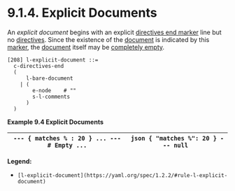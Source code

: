 # 9.1.4. Explicit Documents

An *explicit document* begins with an explicit [directives end marker](https://yaml.org/spec/1.2.2/#document-markers) line but no [directives](https://yaml.org/spec/1.2.2/#directives). Since the existence of the [document](https://yaml.org/spec/1.2.2/#documents) is indicated by this [marker](https://yaml.org/spec/1.2.2/#document-markers), the [document](https://yaml.org/spec/1.2.2/#documents) itself may be [completely empty](https://yaml.org/spec/1.2.2/#example-empty-content).

```
[208] l-explicit-document ::=
  c-directives-end
  (
      l-bare-document
    | (
        e-node    # ""
        s-l-comments
      )
  )
```

**Example 9.4 Explicit Documents**

| ``` --- { matches % : 20 } ... --- # Empty ... ``` | ```json { "matches %": 20 } --- null ``` |
| --- | --- |

**Legend:**

- `[l-explicit-document](https://yaml.org/spec/1.2.2/#rule-l-explicit-document)`